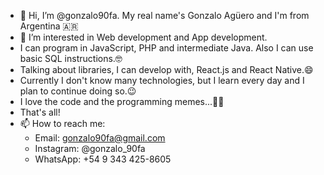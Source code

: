 - 👋 Hi, I’m @gonzalo90fa. My real name's Gonzalo Agüero and I'm from Argentina 🇦🇷
- 👀 I’m interested in Web development and App development.
- I can program in JavaScript, PHP and intermediate Java. Also I can use basic SQL instructions.🤓
- Talking about libraries, I can develop with, React.js and React Native.😄
- Currently I don't know many technologies, but I learn every day and I plan to continue doing so.😉
- I love the code and the programming memes...🤣💖
- That's all! 
- 📫 How to reach me:
  - Email: gonzalo90fa@gmail.com
  - Instagram: @gonzalo_90fa
  - WhatsApp: +54 9 343 425-8605
<!---
gonzalo90fa/gonzalo90fa is a ✨ special ✨ repository because its `README.md` (this file) appears on your GitHub profile.
You can click the Preview link to take a look at your changes.
--->
